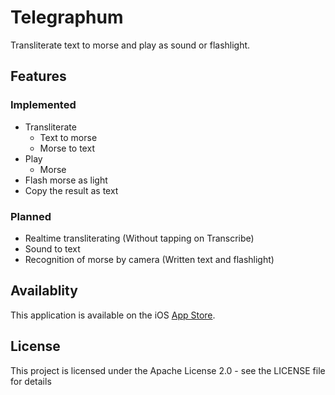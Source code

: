 # Telegraphum
Transliterate text to morse and play as sound or flashlight.

## Features
### Implemented
* Transliterate
  * Text to morse
  * Morse to text
* Play
  * Morse
* Flash morse as light
* Copy the result as text
### Planned
* Realtime transliterating (Without tapping on Transcribe)
* Sound to text
* Recognition of morse by camera (Written text and flashlight)


## Availablity
This application is available on the iOS [App Store](app2.it/telegraphum).

## License
This project is licensed under the Apache License 2.0 - see the LICENSE file for details
